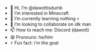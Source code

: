 - 👋 Hi, I’m @dawottisdumb
- 👀 I’m interested in Minecraft
- 🌱 I’m currently learning nothing 💀
- 💞️ I’m looking to collaborate on idk man
- 📫 How to reach me: Discord (dawott)
- 😄 Pronouns: he/him
- ⚡ Fun fact: i'm the goat

<!---
dawottisdumb/dawottisdumb is a ✨ special ✨ repository because its `README.md` (this file) appears on your GitHub profile.
You can click the Preview link to take a look at your changes.
--->
